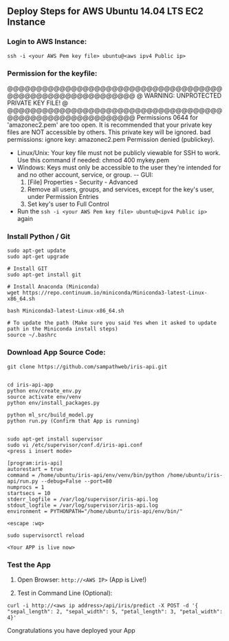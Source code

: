 ## Deploy Steps for AWS Ubuntu 14.04 LTS EC2 Instance

### Login to AWS Instance:

`ssh -i <your AWS Pem key file> ubuntu@<aws ipv4 Public ip>`

### Permission for the keyfile:
@@@@@@@@@@@@@@@@@@@@@@@@@@@@@@@@@@@@@@@@@@@@@@@@@@@@@@@@@@@
@         WARNING: UNPROTECTED PRIVATE KEY FILE!          @
@@@@@@@@@@@@@@@@@@@@@@@@@@@@@@@@@@@@@@@@@@@@@@@@@@@@@@@@@@@
Permissions 0644 for 'amazonec2.pem' are too open.
It is recommended that your private key files are NOT accessible by others.
This private key will be ignored.
bad permissions: ignore key: amazonec2.pem
Permission denied (publickey).

- Linux/Unix: Your key file must not be publicly viewable for SSH to work. Use this command if needed: chmod 400 mykey.pem
- Windows: Keys must only be accessible to the user they're intended for and no other account, service, or group.
-- GUI:
  1. [File] Properties - Security - Advanced
  2. Remove all users, groups, and services, except for the key's user, under Permission Entries
  3. Set key's user to Full Control
- Run the `ssh -i <your AWS Pem key file> ubuntu@<ipv4 Public ip>` again



### Install Python / Git

```
sudo apt-get update
sudo apt-get upgrade

# Install GIT
sudo apt-get install git

# Install Anaconda (Miniconda)
wget https://repo.continuum.io/miniconda/Miniconda3-latest-Linux-x86_64.sh

bash Miniconda3-latest-Linux-x86_64.sh

# To update the path (Make sure you said Yes when it asked to update path in the Miniconda install steps)
source ~/.bashrc
```

### Download App Source Code:

```
git clone https://github.com/sampathweb/iris-api.git


cd iris-api-app
python env/create_env.py
source activate env/venv
python env/install_packages.py

python ml_src/build_model.py
python run.py (Confirm that App is running)


sudo apt-get install supervisor
sudo vi /etc/supervisor/conf.d/iris-api.conf
<press i insert mode>

[program:iris-api]
autorestart = true
command = /home/ubuntu/iris-api/env/venv/bin/python /home/ubuntu/iris-api/run.py --debug=False --port=80
numprocs = 1
startsecs = 10
stderr_logfile = /var/log/supervisor/iris-api.log
stdout_logfile = /var/log/supervisor/iris-api.log
environment = PYTHONPATH="/home/ubuntu/iris-api/env/bin/"

<escape :wq>

sudo supervisorctl reload

<Your APP is live now>
```

### Test the App

1. Open Browser:  `http://<AWS IP>` (App is Live!)

2. Test in Command Line (Optional):

```
curl -i http://<aws ip address>/api/iris/predict -X POST -d '{ "sepal_length": 2, "sepal_width": 5, "petal_length": 3, "petal_width": 4}'
```

Congratulations you have deployed your App
